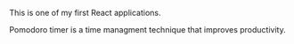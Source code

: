 This is one of my first React applications.

Pomodoro timer is a time managment technique that improves productivity.
